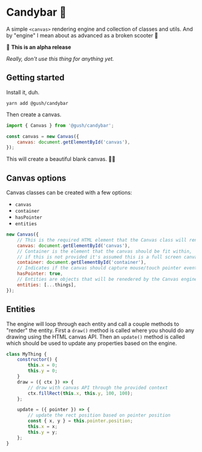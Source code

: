 # Candybar 🍫

A simple `<canvas>` rendering engine and collection of classes and utils. And by "engine" I mean about as advanced as a broken scooter 🛴

🚨 **This is an alpha release**

_Really, don't use this thing for anything yet._

## Getting started

Install it, duh.

```
yarn add @gush/candybar
```

Then create a canvas.

```javascript
import { Canvas } from '@gush/candybar';

const canvas = new Canvas({
    canvas: document.getElementById('canvas'),
});
```

This will create a beautiful blank canvas. 🙌🏻

## Canvas options

Canvas classes can be created with a few options:

- `canvas`
- `container`
- `hasPointer`
- `entities`

```javascript
new Canvas({
    // This is the required HTML element that the Canvas class will render to.
    canvas: document.getElementById('canvas'),
    // Container is the element that the canvas should be fit within,
    // if this is not provided it's assumed this is a full screen canvas
    container: document.getElementById('container'),
    // Indicates if the canvas should capture mouse/touch pointer events.
    hasPointer: true,
    // Entities are objects that will be renedered by the Canvas engine.
    entities: [...things],
});
```

## Entities

The engine will loop through each entity and call a couple methods to "render" the entity. First a `draw()` method is called where you should do any drawing using the HTML canvas API. Then an `update()` method is called which should be used to update any properties based on the engine.

```javascript
class MyThing {
    constructor() {
        this.x = 0;
        this.y = 0;
    }
    draw = ({ ctx }) => {
        // draw with canvas API through the provided context
        ctx.fillRect(this.x, this.y, 100, 100);
    };

    update = ({ pointer }) => {
        // update the rect position based on pointer position
        const { x, y } = this.pointer.position;
        this.x = x;
        this.y = y;
    };
}
```
